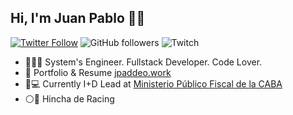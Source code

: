 ## Hi, I'm Juan Pablo 👋🏽

[![Twitter Follow](https://img.shields.io/twitter/follow/jpaddeo?style=social)](https://twitter.com/jpaddeo)
![GitHub followers](https://img.shields.io/github/followers/jpaddeo?style=social)
![Twitch](https://img.shields.io/twitch/status/jpaddeo?style=social)

- 👨🏻‍💻 System's Engineer. Fullstack Developer. Code Lover.
- 📕 Portfolio & Resume [jpaddeo.work](https://jpaddeo.work)
- 🏡💻 Currently I+D Lead at [Ministerio Público Fiscal de la CABA](https://mpfciudad.gob.ar)
- ⚪️🔘 Hincha de Racing
<!-- - 🟣 Trying to be _Livecoder Streamer_ on [Twitch](https://twitch.tv/jpaddeo) -->
